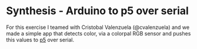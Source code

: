 # Synthesis - Arduino to p5 over serial
For this exercise I teamed with Cristobal Valenzuela (@cvalenzuela) and we made a simple app that detects color, via a colorpal RGB sensor and pushes this values to [p5](https://github.com/processing/p5.js) over serial.
